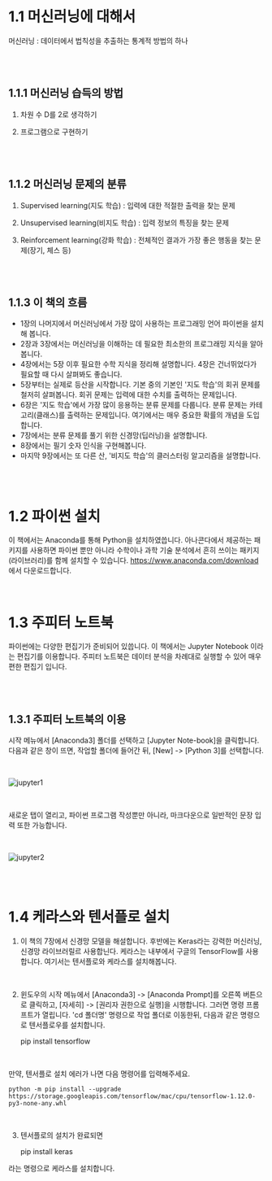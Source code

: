 # 1.1 머신러닝에 대해서

머신러닝 : 데이터에서 법칙성을 추출하는 통계적 방법의 하나

</br></br>

## 1.1.1 머신러닝 습득의 방법

1) 차원 수 D를 2로 생각하기

2) 프로그램으로 구현하기

</br></br>

## 1.1.2 머신러닝 문제의 분류

1) Supervised learning(지도 학습) : 입력에 대한 적절한 출력을 찾는 문제

2) Unsupervised learning(비지도 학습) : 입력 정보의 특징을 찾는 문제

3) Reinforcement learning(강화 학습) : 전체적인 결과가 가장 좋은 행동을 찾는 문제(장기, 체스 등)

</br></br>

## 1.1.3 이 책의 흐름
- 1장의 나머지에서 머신러닝에서 가장 많이 사용하는 프로그래밍 언어 파이썬을 설치해 봅니다.
- 2장과 3장에서는 머신러닝을 이해하는 데 필요한 최소한의 프로그래밍 지식을 알아봅니다.
- 4장에서는 5장 이후 필요한 수학 지식을 정리해 설명합니다. 4장은 건너뛰었다가 필요할 때 다시 살펴봐도 좋습니다.
- 5장부터는 실제로 등산을 시작합니다. 기본 중의 기본인 '지도 학습'의 회귀 문제를 철저히 살펴봅니다. 회귀 문제는 입력에 대한 수치를 출력하는 문제입니다.
- 6장은 '지도 학습'에서 가장 많이 응용하는 분류 문제를 다룹니다. 분류 문제는 카테고리(클래스)를 출력하는 문제입니다. 여기에서는 매우 중요한 확률의 개념을 도입합니다.
- 7장에서는 분류 문제를 풀기 위한 신경망(딥러닝)을 설명합니다.
- 8장에서는 필기 숫자 인식을 구현해봅니다.
- 마지막 9장에서는 또 다른 산, '비지도 학습'의 클러스터링 알고리즘을 설명합니다.

</br></br>

# 1.2 파이썬 설치
이 책에서는 Anaconda를 통해 Python을 설치하였씁니다. 아나콘다에서 제공하는 패키지를 사용하면 파이썬 뿐만 아니라 수학이나 과학 기술 분석에서 흔히 쓰이는 패키지(라이브러리)를 함께 설치할 수 있습니다. <https://www.anaconda.com/download> 에서 다운로드합니다.

</br>

# 1.3 주피터 노트북
파이썬에는 다양한 편집기가 준비되어 있씁니다. 이 책에서는 Jupyter Notebook 이라는 편집기를 이용합니다. 주피터 노트북은 데이터 분석을 차례대로 실행할 수 있어 매우 편한 편집기 입니다. 

</br></br>

## 1.3.1 주피터 노트북의 이용
시작 메뉴에서 [Anaconda3] 폴더를 선택하고 [Jupyter Note-book]을 클릭합니다.
다음과 같은 창이 뜨면, 작업할 폴더에 들어간 뒤, [New] -> [Python 3]를 선택합니다. 

</br> 

![jupyter1](https://user-images.githubusercontent.com/44438752/52115042-f15aa700-2650-11e9-82ce-304bca574b59.JPG)

</br> 

새로운 탭이 열리고, 파이썬 프로그램 작성뿐만 아니라, 마크다운으로 일반적인 문장 입력 또한 가능합니다.

</br> 

![jupyter2](https://user-images.githubusercontent.com/44438752/52115126-31218e80-2651-11e9-912a-ca226d5ac06a.JPG)

</br></br>

# 1.4 케라스와 텐서플로 설치

1) 이 책의 7장에서 신경망 모델을 해설합니다. 후반에는 Keras라는 강력한 머신러닝, 신경망 라이브러릴르 사용합닌다. 케라스는 내부에서 구글의 TensorFlow를 사용합니다. 여기서는 텐서플로와 케라스를 설치해봅니다.

</br>

2) 윈도우의 시작 메뉴에서 [Anaconda3] -> [Anaconda Prompt]를 오른쪽 버튼으로 클릭하고, [자세히] -> [권리자 권한으로 실행]을 시행합니다.
그러면 명령 프롬프트가 열립니다. 'cd 폴더명' 명령으로 작업 폴더로 이동한뒤, 다음과 같은 명령으로 텐서플로우를 설치합니다. 

     pip install tensorflow 
    
</br>

만약, 텐서플로 설치 에러가 나면 다음 명령어를 입력해주세요.
    
    python -m pip install --upgrade https://storage.googleapis.com/tensorflow/mac/cpu/tensorflow-1.12.0-py3-none-any.whl

</br>

3) 텐서플로의 설치가 완료되면 
    
    pip install keras 
     
라는 명령으로 케라스를 설치합니다.
